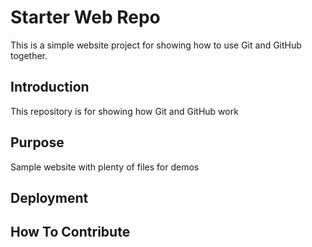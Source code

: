 # Starter Web Repo

This is a simple website project for 
showing how to use Git and GitHub together.

## Introduction

This repository is for showing how Git and GitHub work

## Purpose

Sample website with plenty of files for demos

## Deployment

## How To Contribute